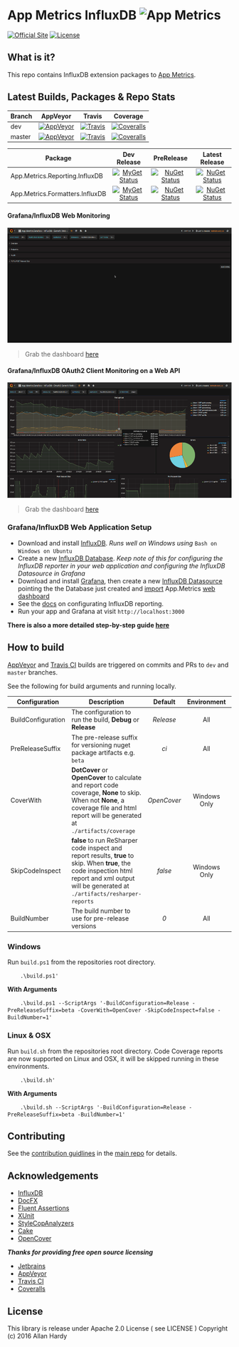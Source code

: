 # App Metrics InfluxDB <img src="https://avatars0.githubusercontent.com/u/29864085?v=4&s=200" alt="App Metrics" width="50px"/> 
[![Official Site](https://img.shields.io/badge/site-appmetrics-blue.svg?style=flat-square)](http://app-metrics.io/reporting/influxdb.html) [![License](https://img.shields.io/badge/License-Apache%202.0-blue.svg?style=flat-square)](https://opensource.org/licenses/Apache-2.0)

## What is it?

This repo contains InfluxDB extension packages to [App Metrics](https://github.com/AppMetrics/AppMetrics).

## Latest Builds, Packages & Repo Stats

|Branch|AppVeyor|Travis|Coverage|
|------|:--------:|:--------:|:--------:|
|dev|[![AppVeyor](https://img.shields.io/appveyor/ci/alhardy/influxdb/dev.svg?style=flat-square&label=appveyor%20build)](https://ci.appveyor.com/project/alhardy/influxdb/branch/dev)|[![Travis](https://img.shields.io/travis/alhardy/InfluxDB/dev.svg?style=flat-square&label=travis%20build)](https://travis-ci.org/alhardy/InfluxDB)|[![Coveralls](https://img.shields.io/coveralls/AppMetrics/InfluxDB/dev.svg?style=flat-square)](https://coveralls.io/github/AppMetrics/InfluxDB?branch=dev)
|master|[![AppVeyor](https://img.shields.io/appveyor/ci/alhardy/influxdb/master.svg?style=flat-square&label=appveyor%20build)](https://ci.appveyor.com/project/alhardy/influxdb/branch/master)| [![Travis](https://img.shields.io/travis/alhardy/InfluxDB/master.svg?style=flat-square&label=travis%20build)](https://travis-ci.org/alhardy/InfluxDB)| [![Coveralls](https://img.shields.io/coveralls/AppMetrics/InfluxDB/master.svg?style=flat-square)](https://coveralls.io/github/AppMetrics/InfluxDB?branch=master)|

|Package|Dev Release|PreRelease|Latest Release|
|------|:--------:|:--------:|:--------:|
|App.Metrics.Reporting.InfluxDB|[![MyGet Status](https://img.shields.io/myget/appmetrics/v/App.Metrics.Reporting.InfluxDB.svg?style=flat-square)](https://www.myget.org/feed/appmetrics/package/nuget/App.Metrics.Reporting.InfluxDB)|[![NuGet Status](https://img.shields.io/nuget/vpre/App.Metrics.Reporting.InfluxDB.svg?style=flat-square)](https://www.nuget.org/packages/App.Metrics.Reporting.InfluxDB/)|[![NuGet Status](https://img.shields.io/nuget/v/App.Metrics.Reporting.InfluxDB.svg?style=flat-square)](https://www.nuget.org/packages/App.Metrics.Reporting.InfluxDB/)
|App.Metrics.Formatters.InfluxDB|[![MyGet Status](https://img.shields.io/myget/appmetrics/v/App.Metrics.Formatters.InfluxDB.svg?style=flat-square)](https://www.myget.org/feed/appmetrics/package/nuget/App.Metrics.Formatters.InfluxDB)|[![NuGet Status](https://img.shields.io/nuget/vpre/App.Metrics.Formatters.InfluxDB.svg?style=flat-square)](https://www.nuget.org/packages/App.Metrics.Formatters.InfluxDB/)|[![NuGet Status](https://img.shields.io/nuget/v/App.Metrics.Formatters.InfluxDB.svg?style=flat-square)](https://www.nuget.org/packages/App.Metrics.Formatters.InfluxDB/)

#### Grafana/InfluxDB Web Monitoring

![Grafana/InfluxDB Generic Web Dashboard Demo](https://github.com/AppMetrics/AppMetrics.DocFx/blob/master/images/generic_grafana_dashboard_demo.gif)

> Grab the dashboard [here](https://grafana.com/dashboards/2125)

#### Grafana/InfluxDB OAuth2 Client Monitoring on a Web API

![Grafana/InfluxDB Generic OAuth2 Web Dashboard Demo](https://github.com/AppMetrics/AppMetrics.DocFx/blob/master/images/generic_grafana_oauth2_dashboard_demo.gif)

> Grab the dashboard [here](https://grafana.com/dashboards/2137)

### Grafana/InfluxDB Web Application Setup

- Download and install [InfluxDB](https://docs.influxdata.com/influxdb/v1.2/introduction/installation/). *Runs well on Windows using* `Bash on Windows on Ubuntu`
- Create a new [InfluxDB Database](https://docs.influxdata.com/influxdb/v1.2/introduction/getting_started/). *Keep note of this for configuring the InfluxDB reporter in your web application and configuring the InfluxDB Datasource in Grafana*
- Download and install [Grafana](https://grafana.com/grafana/download), then create a new [InfluxDB Datasource](http://docs.grafana.org/features/datasources/influxdb/) pointing the the Database just created and [import](http://docs.grafana.org/reference/export_import/#importing-a-dashboard) App.Metrics [web dashboard](https://grafana.com/dashboards/2125)
- See the [docs](https://www.app-metrics.io/reporting/reporters/influx-data/) on configurating InfluxDB reporting.
- Run your app and Grafana at visit `http://localhost:3000`

**There is also a more detailed step-by-step guide [here](https://al-hardy.blog/2017/04/28/asp-net-core-monitoring-with-influxdb-grafana/)**

## How to build

[AppVeyor](https://ci.appveyor.com/project/alhardy/influxdb/branch/master) and [Travis CI](https://travis-ci.org/alhardy/InfluxDB) builds are triggered on commits and PRs to `dev` and `master` branches.

See the following for build arguments and running locally.

|Configuration|Description|Default|Environment|Required|
|------|--------|:--------:|:--------:|:--------:|
|BuildConfiguration|The configuration to run the build, **Debug** or **Release** |*Release*|All|Optional|
|PreReleaseSuffix|The pre-release suffix for versioning nuget package artifacts e.g. `beta`|*ci*|All|Optional|
|CoverWith|**DotCover** or **OpenCover** to calculate and report code coverage, **None** to skip. When not **None**, a coverage file and html report will be generated at `./artifacts/coverage`|*OpenCover*|Windows Only|Optional|
|SkipCodeInspect|**false** to run ReSharper code inspect and report results, **true** to skip. When **true**, the code inspection html report and xml output will be generated at `./artifacts/resharper-reports`|*false*|Windows Only|Optional|
|BuildNumber|The build number to use for pre-release versions|*0*|All|Optional|


### Windows

Run `build.ps1` from the repositories root directory.

```
	.\build.ps1'
```

**With Arguments**

```
	.\build.ps1 --ScriptArgs '-BuildConfiguration=Release -PreReleaseSuffix=beta -CoverWith=OpenCover -SkipCodeInspect=false -BuildNumber=1'
```

### Linux & OSX

Run `build.sh` from the repositories root directory. Code Coverage reports are now supported on Linux and OSX, it will be skipped running in these environments.

```
	.\build.sh'
```

**With Arguments**

```
	.\build.sh --ScriptArgs '-BuildConfiguration=Release -PreReleaseSuffix=beta -BuildNumber=1'
```

## Contributing

See the [contribution guidlines](https://github.com/alhardy/AppMetrics/blob/master/CONTRIBUTING.md) in the [main repo](https://github.com/alhardy/AppMetrics) for details.

## Acknowledgements

* [InfluxDB](https://www.influxdata.com/time-series-platform/influxdb/)
* [DocFX](https://dotnet.github.io/docfx/)
* [Fluent Assertions](http://www.fluentassertions.com/)
* [XUnit](https://xunit.github.io/)
* [StyleCopAnalyzers](https://github.com/DotNetAnalyzers/StyleCopAnalyzers)
* [Cake](https://github.com/cake-build/cake)
* [OpenCover](https://github.com/OpenCover/opencover)

***Thanks for providing free open source licensing***

* [Jetbrains](https://www.jetbrains.com/dotnet/) 
* [AppVeyor](https://www.appveyor.com/)
* [Travis CI](https://travis-ci.org/)
* [Coveralls](https://coveralls.io/)

## License

This library is release under Apache 2.0 License ( see LICENSE ) Copyright (c) 2016 Allan Hardy
